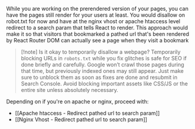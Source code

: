 
While you are working on the prerendered version of your pages, you can have the pages still render for your users at least. You would disallow on robot.txt for now and have at the nginx vhost or apache htaccess level redirect to a search param that tells React to render. This approach would make it so that visitors that bookmarked a pathed url that's been rendered by React Router DOM can actually see a page when they visit a bookmark

> [!note] Is it okay to temporarily disallow a webpage?
> Temporarily blocking URLs in `robots.txt` while you fix glitches is safe for SEO if done briefly and carefully. Google won’t crawl those pages during that time, but previously indexed ones may still appear. Just make sure to unblock them as soon as fixes are done and resubmit in Search Console. Avoid blocking important assets like CSS/JS or the entire site unless absolutely necessary.
> 

Depending on if you're on apache or nginx, proceed with:
- [[Apache htaccess - Redirect pathed url to search param]]
- [[Nginx Vhost - Redirect pathed url to search param]]